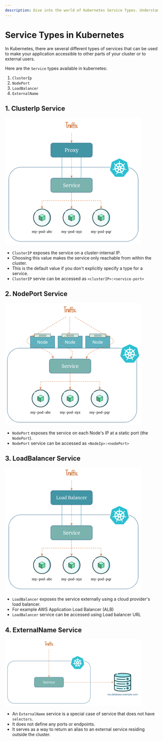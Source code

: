 ```yaml
---
description: Dive into the world of Kubernetes Service Types. Understand the various service types in Kubernetes, their uses, and how they facilitate seamless communication between containers. Get to know the key concepts for managing services effectively.
---
```


# Service Types in Kubernetes

In Kubernetes, there are several different types of services that can be used to make your application accessible to other parts of your cluster or to external users.

Here are the `Service` types available in kubernetes:

1. `ClusterIp`
2. `NodePort`
3. `LoadBalancer`
4. `ExternalName`


## 1. ClusterIp Service

<p align="left">
    <img src="../../../../assets/eks-course-images/service/clusterip-service.png" alt="ClusterIp Service Overview" loading="lazy" width="450" />
</p>

- `ClusterIP` exposes the service on a cluster-internal IP.
- Choosing this value makes the service only reachable from within the cluster.
- This is the default value if you don't explicitly specify a type for a service.
- `ClusterIP` servie can be accessed as `<clusterIP>:<service-port>`


## 2. NodePort Service

<p align="left">
    <img src="../../../../assets/eks-course-images/service/nodeport-service.png" alt="NodePort Service Overview" loading="lazy" width="450" />
</p>

- `NodePort` exposes the service on each Node's IP at a static port (the `NodePort`).
- `NodePort` service can be accessed as `<NodeIp>:<nodePort>`


## 3. LoadBalancer Service

<p align="left">
    <img src="../../../../assets/eks-course-images/service/loadbalancer-service.png" alt="LoadBalancer Service Overview" loading="lazy" width="450" />
</p>

- `LoadBalancer` exposes the service externally using a cloud provider's load balancer.
- For example AWS Application Load Balancer (ALB)
- `LoadBalancer` service can be accessed using Load balancer URL


## 4. ExternalName Service

<p align="left">
    <img src="../../../../assets/eks-course-images/service/externalname-service.png" alt="ExternalName Service Overview" loading="lazy" width="450" />
</p>

- An `ExternalName` service is a special case of service that does not have `selectors`.
- It does not define any ports or endpoints.
- It serves as a way to return an alias to an external service residing outside the cluster.